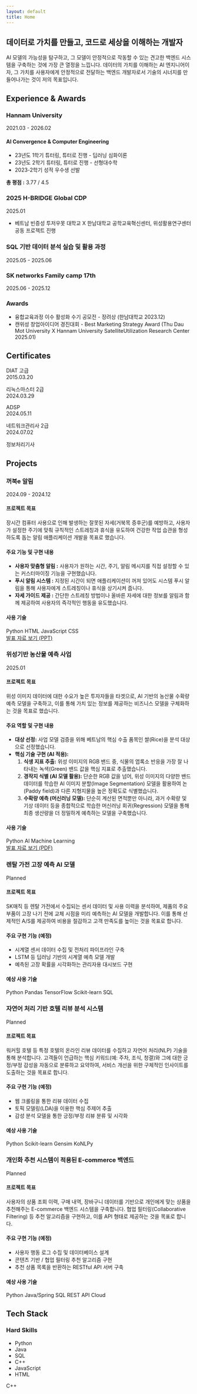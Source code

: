 ```yaml
---
layout: default
title: Home
---
```


<section class="hero-section">
  <h1>데이터로 가치를 만들고, 코드로 세상을 이해하는 개발자</h1>
  <p>
    AI 모델의 가능성을 탐구하고, 그 모델이 안정적으로 작동할 수 있는 견고한 백엔드 시스템을 구축하는 것에 가장 큰 열정을 느낍니다. 데이터의 가치를 이해하는 AI 엔지니어이자, 그 가치를 사용자에게 안정적으로 전달하는 백엔드 개발자로서 기술의 시너지를 만들어나가는 것이 저의 목표입니다.
  </p>
</section>

<h2 class="section-title">Experience & Awards</h2>
<section class="experience-section">

  <!-- Hannam University 섹션 -->
  <div class="experience-entry">
    <div class="experience-left">
      <h3>Hannam University</h3>
      <p>2021.03 - 2026.02</p>
    </div>
    <div class="experience-right">
      <div class="experience-detail">
        <h4>AI Convergence & Computer Engineering</h4>
        <ul>
          <li>23년도 1학기 튜터링, 튜터로 진행 - 딥러닝 심화이론</li>
          <li>23년도 2학기 튜터링, 튜터로 진행 - 선형대수학</li>
          <li>2023-2학기 성적 우수생 선발</li>
        </ul>
      </div>
      <p><strong>총 평점 :</strong> 3.77 / 4.5</p>
    </div>
  </div>
  
  <!-- H-BRIDGE Global CDP -->
  <div class="experience-entry">
    <div class="experience-left">
      <h3>2025 H-BRIDGE Global CDP</h3>
      <p>2025.01</p>
    </div>
    <div class="experience-right">
      <ul>
        <li>베트남 빈증성 투저우못 대학교 X 한남대학교 공학교육혁신센터, 위성활용연구센터 공동 프로젝트 진행</li>
      </ul>
    </div>
  </div>

  <!-- SQL 기반 데이터 분석 과정 -->
  <div class="experience-entry">
    <div class="experience-left">
      <h3>SQL 기반 데이터 분석 실습 및 활용 과정</h3>
      <p>2025.05 - 2025.06</p>
    </div>
    <div class="experience-right">
      <!-- 상세 내용 -->
    </div>
  </div>

  <!-- SK networks 섹션 -->
  <div class="experience-entry">
    <div class="experience-left">
      <h3>SK networks Family camp 17th</h3>
      <p>2025.06 - 2025.12</p>
    </div>
    <div class="experience-right">
      <!-- 상세 내용 -->
    </div>
  </div>

  <!-- Awards 섹션 -->
  <div class="experience-entry">
    <div class="experience-left">
      <h3>Awards</h3>
    </div>
    <div class="experience-right">
      <ul>
        <li>융합교육과정 이수 활성화 수기 공모전 - 장려상 (한남대학교 2023.12)</li>
        <li>캔위성 창업아이디어 경진대회 - Best Marketing Strategy Award (Thu Dau Mot University X Hannam University SatelliteUtilization Research Center 2025.01)</li>
      </ul>
    </div>
  </div>

</section>

<h2 class="section-title">Certificates</h2>
<div class="certificates-list">
  <div><p>DIAT 고급<br>2015.03.20</p></div>
  <div><p>리눅스마스터 2급<br>2024.03.29</p></div>
  <div><p>ADSP<br>2024.05.11</p></div>
  <div><p>네트워크관리사 2급<br>2024.07.02</p></div>
  <div><p>정보처리기사</p></div>
</div>


<h2 class="section-title">Projects</h2>
<section class="projects-section">

  <!-- 프로젝트 1: 꺼북e 알림 -->
  <div class="project-card">
    <h3>꺼북e 알림</h3>
    <p class="project-period">2024.09 - 2024.12</p>
    <div class="project-content">
      <h4>프로젝트 목표</h4>
      <p>
        장시간 컴퓨터 사용으로 인해 발생하는 잘못된 자세(거북목 증후군)를 예방하고, 사용자가 설정한 주기에 맞춰 규칙적인 스트레칭과 휴식을 유도하여 건강한 작업 습관을 형성하도록 돕는 알림 애플리케이션 개발을 목표로 했습니다.
      </p>
      <h4>주요 기능 및 구현 내용</h4>
      <ul>
        <li><b>사용자 맞춤형 알림 :</b> 사용자가 원하는 시간, 주기, 알림 메시지를 직접 설정할 수 있는 커스터마이징 기능을 구현했습니다.</li>
        <li><b>푸시 알림 시스템 :</b> 지정된 시간이 되면 애플리케이션이 꺼져 있어도 시스템 푸시 알림을 통해 사용자에게 스트레칭이나 휴식을 상기시켜 줍니다.</li>
        <li><b>자세 가이드 제공 :</b> 간단한 스트레칭 방법이나 올바른 자세에 대한 정보를 알림과 함께 제공하여 사용자의 즉각적인 행동을 유도했습니다.</li>
      </ul>
      <h4>사용 기술</h4>
      <div class="project-tech-tags">
        <span class="tech-tag python">Python</span>
        <span class="tech-tag html">HTML</span>
        <span class="tech-tag javascript">JavaScript</span>
        <span class="tech-tag css">CSS</span>
      </div>
      <a href="https://docs.google.com/presentation/d/1Nt_g4vc9zItP85qGIRyGzrPEKoY7fcYB/edit?usp=sharing&ouid=111937066271731398205&rtpof=true&sd=true" class="project-link" target="_blank" rel="noopener noreferrer">발표 자료 보기 (PPT)</a>
    </div>
  </div>

  <!-- 프로젝트 2: 위성기반 농산물 예측 사업 -->
  <div class="project-card">
    <h3>위성기반 농산물 예측 사업</h3>
    <p class="project-period">2025.01</p>
    <div class="project-content">
      <h4>프로젝트 목표</h4>
      <p>
        위성 이미지 데이터에 대한 수요가 높은 투자자들을 타겟으로, AI 기반의 농산물 수확량 예측 모델을 구축하고, 이를 통해 가치 있는 정보를 제공하는 비즈니스 모델을 구체화하는 것을 목표로 했습니다.
      </p>
      <h4>주요 역할 및 구현 내용</h4>
      <ul>
        <li><b>대상 선정:</b> 사업 모델 검증을 위해 베트남의 핵심 수출 품목인 쌀(Rice)을 분석 대상으로 선정했습니다.</li>
        <li><b>핵심 기술 구현 (AI 적용):</b>
          <ol>
            <li><b>식생 지표 추출:</b> 위성 이미지의 RGB 밴드 중, 식물의 엽록소 반응을 가장 잘 나타내는 녹색(Green) 밴드 값을 핵심 지표로 추출했습니다.</li>
            <li><b>경작지 식별 (AI 모델 활용):</b> 단순한 RGB 값을 넘어, 위성 이미지의 다양한 밴드 데이터를 학습한 AI 이미지 분할(Image Segmentation) 모델을 활용하여 논(Paddy field)과 다른 지형지물을 높은 정확도로 식별했습니다.</li>
            <li><b>수확량 예측 (머신러닝 모델):</b> 단순히 계산된 면적뿐만 아니라, 과거 수확량 및 기상 데이터 등을 종합적으로 학습한 머신러닝 회귀(Regression) 모델을 통해 최종 생산량을 더 정밀하게 예측하는 모델을 구축했습니다.</li>
          </ol>
        </li>
      </ul>
      <h4>사용 기술</h4>
      <div class="project-tech-tags">
        <span class="tech-tag python">Python</span>
        <span class="tech-tag ai">AI</span>
        <span class="tech-tag ml">Machine Learning</span>
      </div>
      <a href="/Cansat3.pdf" class="project-link" target="_blank" rel="noopener noreferrer">발표 자료 보기 (PDF)</a>
    </div>
  </div>
  
  <!-- 프로젝트 3: 렌탈 가전 고장 예측 AI 모델 -->
  <div class="project-card">
    <h3>렌탈 가전 고장 예측 AI 모델</h3>
    <p class="project-period">Planned</p>
    <div class="project-content">
      <h4>프로젝트 목표</h4>
      <p>
        SK매직 등 렌탈 가전에서 수집되는 센서 데이터 및 사용 이력을 분석하여, 제품의 주요 부품이 고장 나기 전에 교체 시점을 미리 예측하는 AI 모델을 개발합니다. 이를 통해 선제적인 A/S를 제공하여 비용을 절감하고 고객 만족도를 높이는 것을 목표로 합니다.
      </p>
      <h4>주요 구현 기능 (예정)</h4>
      <ul>
        <li>시계열 센서 데이터 수집 및 전처리 파이프라인 구축</li>
        <li>LSTM 등 딥러닝 기반의 시계열 예측 모델 개발</li>
        <li>예측된 고장 확률을 시각화하는 관리자용 대시보드 구현</li>
      </ul>
      <h4>예상 사용 기술</h4>
      <div class="project-tech-tags">
        <span class="tech-tag python">Python</span>
        <span class="tech-tag">Pandas</span>
        <span class="tech-tag ai">TensorFlow</span>
        <span class="tech-tag ml">Scikit-learn</span>
        <span class="tech-tag">SQL</span>
      </div>
    </div>
  </div>

  <!-- 프로젝트 4: 자연어 처리 기반 호텔 리뷰 분석 시스템 -->
  <div class="project-card">
    <h3>자연어 처리 기반 호텔 리뷰 분석 시스템</h3>
    <p class="project-period">Planned</p>
    <div class="project-content">
      <h4>프로젝트 목표</h4>
      <p>
        워커힐 호텔 등 특정 호텔의 온라인 리뷰 데이터를 수집하고 자연어 처리(NLP) 기술을 통해 분석합니다. 고객들이 언급하는 핵심 키워드(예: 주차, 조식, 청결)와 그에 대한 긍정/부정 감성을 자동으로 분류하고 요약하여, 서비스 개선을 위한 구체적인 인사이트를 도출하는 것을 목표로 합니다.
      </p>
      <h4>주요 구현 기능 (예정)</h4>
      <ul>
        <li>웹 크롤링을 통한 리뷰 데이터 수집</li>
        <li>토픽 모델링(LDA)을 이용한 핵심 주제어 추출</li>
        <li>감성 분석 모델을 통한 긍정/부정 리뷰 분류 및 시각화</li>
      </ul>
      <h4>예상 사용 기술</h4>
      <div class="project-tech-tags">
        <span class="tech-tag python">Python</span>
        <span class="tech-tag ml">Scikit-learn</span>
        <span class="tech-tag">Gensim</span>
        <span class="tech-tag">KoNLPy</span>
      </div>
    </div>
  </div>
  
  <!-- 프로젝트 5: 개인화 추천 시스템이 적용된 E-commerce 백엔드 -->
  <div class="project-card">
    <h3>개인화 추천 시스템이 적용된 E-commerce 백엔드</h3>
    <p class="project-period">Planned</p>
    <div class="project-content">
      <h4>프로젝트 목표</h4>
      <p>
        사용자의 상품 조회 이력, 구매 내역, 장바구니 데이터를 기반으로 개인에게 맞는 상품을 추천해주는 E-commerce 백엔드 시스템을 구축합니다. 협업 필터링(Collaborative Filtering) 등 추천 알고리즘을 구현하고, 이를 API 형태로 제공하는 것을 목표로 합니다.
      </p>
      <h4>주요 구현 기능 (예정)</h4>
      <ul>
        <li>사용자 행동 로그 수집 및 데이터베이스 설계</li>
        <li>콘텐츠 기반 / 협업 필터링 추천 알고리즘 구현</li>
        <li>추천 상품 목록을 반환하는 RESTful API 서버 구축</li>
      </ul>
      <h4>예상 사용 기술</h4>
      <div class="project-tech-tags">
        <span class="tech-tag python">Python</span>
        <span class="tech-tag java">Java/Spring</span>
        <span class="tech-tag">SQL</span>
        <span class="tech-tag">REST API</span>
        <span class="tech-tag">Cloud</span>
      </div>
    </div>
  </div>

</section>

<h2 class="section-title">Tech Stack</h2>
<div class="tech-stack-container">
  <div class="tech-stack-text">
    <h3>Hard Skills</h3>
    <ul>
      <li>Python</li>
      <li>Java</li>
      <li>SQL</li>
      <li>C++</li>
      <li>JavaScript</li>
      <li>HTML</li>
    </ul>
  </div>
  <div class="tech-stack-logos">
    <div class="logo-item python"><i class="fab fa-python"></i></div>
    <div class="logo-item java"><i class="fab fa-java"></i></div>
    <div class="logo-item"><i class="fas fa-database"></i></div> <!-- SQL -->
    <div class="logo-item cpp">C++</div> <!-- C++ Icon Alternative -->
    <div class="logo-item javascript"><i class="fab fa-js"></i></div>
    <div class="logo-item html5"><i class="fab fa-html5"></i></div>
  </div>
</div>

